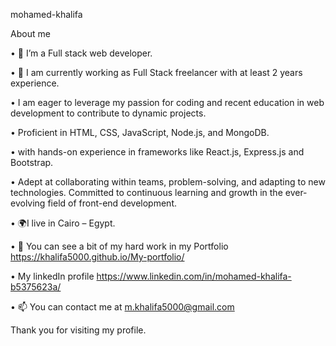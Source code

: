mohamed-khalifa

About me 

• 🔭 I’m a Full stack web developer. 

• 🌱 I am currently working as Full Stack freelancer with at least 2 years experience.

• I am eager to leverage my passion for coding and recent education in web development to contribute to dynamic projects.

• Proficient in HTML, CSS, JavaScript, Node.js, and MongoDB.

• with hands-on experience in frameworks like React.js, Express.js and Bootstrap.

• Adept at collaborating within teams, problem-solving, and adapting to new technologies. Committed to continuous learning and growth in the ever-evolving field of front-end development.

• 🌍I live in Cairo – Egypt. 

• 📁 You can see a bit of my hard work in my Portfolio https://khalifa5000.github.io/My-portfolio/

• My linkedIn profile https://www.linkedin.com/in/mohamed-khalifa-b5375623a/

• 📫 You can contact me at m.khalifa5000@gmail.com

Thank you for visiting my profile.
